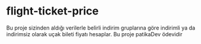 # flight-ticket-price
Bu proje sizinden aldığı verilerle belirli indirim gruplarına göre indirimli ya da indirimsiz olarak uçak bileti fiyatı hesaplar.
Bu proje patikaDev ödevidir
